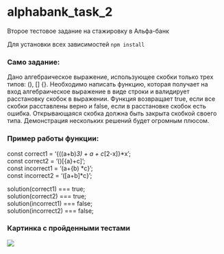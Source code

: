 # alphabank_task_2
Второе тестовое задание на стажировку в Альфа-банк

Для установки всех зависимостей `npm install` <br>

### Само задание: <br>
Дано алгебраическое выражение, использующее скобки только трех типов: (), [] {}.
Необходимо написать функцию, которая получает на вход алгебраическое выражение в виде строки и валидирует расстановку скобок в выражении.
Функция возвращает true, если все скобки расставлены верно и false, если в расстановке скобок есть ошибка.
Открывающаяся скобка должна быть закрыта скобкой своего типа.
Демонстрация нескольких решений будет огромным плюсом.

### Пример работы функции: <br>
const correct1 = ‘{((a+b)*3) + a + c*[2-x]}*x’; <br>
const correct2 = ‘()[{a}+c]’; <br>
const incorrect1 = ‘(a+{b) *c}’; <br>
const incorrect2 = ‘([a+b]*c}’; <br>

solution(correct1) === true;  <br>
solution(correct2) === true;  <br>
solution(incorrect1) === false;  <br>
solution(incorrect2) === false; <br>

### Картинка с пройденными тестами
![](./img/screenshot.png)
